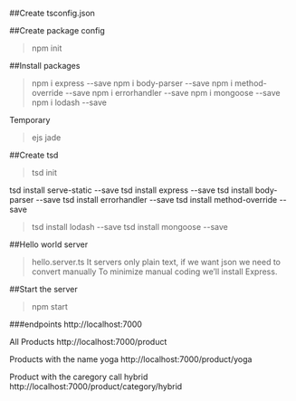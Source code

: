 ##Create tsconfig.json


##Create package config
>npm init

##Install packages
>npm i express  --save
>npm i body-parser --save
npm i method-override --save
>npm i errorhandler --save
>npm i mongoose --save
>npm i lodash --save

Temporary
>ejs
>jade

##Create tsd
>tsd init

tsd install serve-static --save
tsd install express --save
tsd install body-parser --save
tsd install errorhandler --save
tsd install method-override --save
>tsd install lodash --save
>tsd install mongoose --save


##Hello world server
>hello.server.ts
It servers only plain text, if we want json we need to convert manually
To minimize manual coding we’ll install Express.


##Start the server
>npm start

###endpoints
http://localhost:7000

All Products
http://localhost:7000/product


Products with the name yoga
http://localhost:7000/product/yoga


Product with the caregory call hybrid
http://localhost:7000/product/category/hybrid



